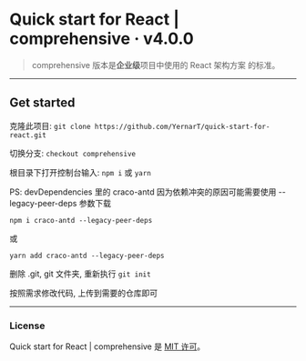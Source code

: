 # Quick start for React | comprehensive &middot; v4.0.0

> comprehensive 版本是**企业级**项目中使用的 React 架构方案 的标准。

---

## Get started

克隆此项目: `git clone https://github.com/YernarT/quick-start-for-react.git`

切换分支: `checkout comprehensive`

根目录下打开控制台输入: `npm i` 或 `yarn`

PS: devDependencies 里的 craco-antd 因为依赖冲突的原因可能需要使用 --legacy-peer-deps 参数下载

`npm i craco-antd --legacy-peer-deps`

或

`yarn add craco-antd --legacy-peer-deps`

删除 .git, git 文件夹, 重新执行 `git init`

按照需求修改代码, 上传到需要的仓库即可

---

### License

Quick start for React | comprehensive 是 [MIT 许可](./LICENSE)。
